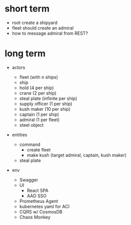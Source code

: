 short term
===

* root create a shipyard
* fleet should create an admiral
* how to message admiral from REST?

long term
===

* actors
  * fleet (with n ships)
  * ship
  * hold (4 per ship)
  * crane (2 per ship)
  * steal plate (infinite per ship)
  * supply officer (1 per ship)
  * kush maker (10 per ship)
  * captain (1 per ship)
  * admiral (1 per fleet)
  * steel object

* entities
  * command
    * create fleet
    * make kush (target admiral, captain, kush maker)
  * steal plate

* env
  * Swagger
  * UI
    *  React SPA
    *  AAD SSO
  * Prometheus Agent
  * kubernetes yaml for ACI
  * CQRS w/ CosmosDB
  * Chaos Monkey

